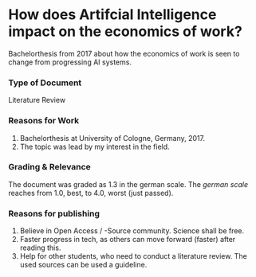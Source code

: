 # How does Artifcial Intelligence impact on the economics of work?

Bachelorthesis from 2017 about how the economics of work is seen to change from progressing AI systems.

### Type of Document
Literature Review

### Reasons for Work
1) Bachelorthesis at University of Cologne, Germany, 2017.
2) The topic was lead by my interest in the field.

### Grading & Relevance
The document was graded as 1.3 in the german scale.
The *german scale* reaches from 1.0, best, to 4.0, worst (just passed).

### Reasons for publishing
1) Believe in Open Access / -Source community. Science shall be free.
2) Faster progress in tech, as others can move forward (faster) after reading this.
3) Help for other students, who need to conduct a literature review. The used sources can be used a guideline.



